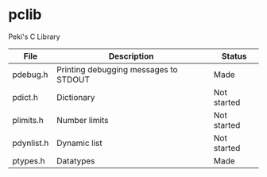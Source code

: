 # pclib
Peki's C Library

| File | Description | Status |
| - | - | - |
| pdebug.h | Printing debugging messages to STDOUT | Made |
| pdict.h | Dictionary | Not started |
| plimits.h | Number limits | Not started |
| pdynlist.h | Dynamic list | Not started |
| ptypes.h | Datatypes | Made |

